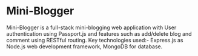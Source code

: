 # Mini-Blogger

Mini-Blogger is a full-stack mini-blogging web application with User authentication using Passport.js and features such as add/delete blog and comment using RESTful routing. Key technologies used:- Express.js as Node.js web development framework, MongoDB for database. 
